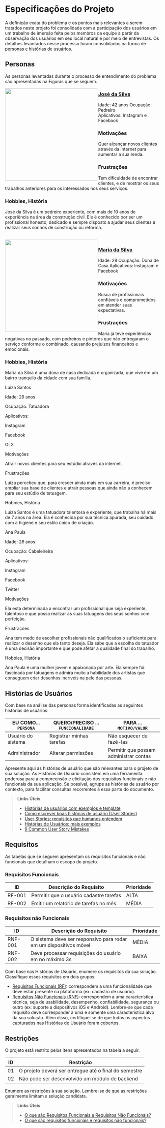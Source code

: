 # Especificações do Projeto

A definição exata do problema e os pontos mais relevantes a serem tratados neste projeto foi consolidada com a participação dos usuários em um trabalho de imersão feita pelos membros da equipe a partir da observação dos usuários em seu local natural e por meio de entrevistas. Os detalhes levantados nesse processo foram consolidados na forma de personas e histórias de usuários.

## Personas

As personas levantadas durante o processo de entendimento do problema são apresentadas na Figuras que se seguem. 

<img align="left" src="https://user-images.githubusercontent.com/104217381/233236108-a923953f-0e85-485c-9013-3b88799ad5a8.png"  width="300px" />

<h3><ins> José da Silva </ins></h3>

Idade: 42 anos 
Ocupação: Pedreiro  
Aplicativos: Instagram e Facebook 

<h3>Motivações</h3> 
Quer alcançar novos clientes através da internet para aumentar a sua renda. 

<h3>Frustrações </h3>
Tem dificuldade de encontrar clientes, e de mostrar os seus trabalhos anteriores para os interessados nos seus serviços. 

<h3>Hobbies, História </h3>
<p>José da Silva é um pedreiro experiente, com mais de 10 anos de experiência na área da construção civil. Ele é conhecido por ser um profissional honesto, dedicado e sempre disposto a ajudar seus clientes a realizar seus sonhos de construção ou reforma. </p>

<br>

<img align="left" src="https://user-images.githubusercontent.com/104217381/233237329-c9e2e53e-6376-4f3b-a0cc-0bc22d111493.png" width="300px" />

<h3><ins>Maria da Silva </h3></ins>

Idade: 28 
Ocupação: Dona de Casa 
Aplicativos: Instagram e Facebook 

<h3>Motivações</h3> 
Busca de profissionais confiáveis e comprometidos em atender suas expectativas. 

<h3>Frustrações </h3>
Maria já teve experiências negativas no passado, com pedreiros e pintores que não entregaram o serviço conforme o combinado, causando prejuízos financeiros e emocionais. 

<h3>Hobbies, História </h3>
<p>Maria da Silva é uma dona de casa dedicada e organizada, que vive em um bairro tranquilo da cidade com sua família. </p>



Luiza Santos 

Idade: 29 anos 

 

Ocupação: Tatuadora  

Aplicativos: 

Instagram 

Facebook 

OLX 

Motivações 

 

Atrair novos clientes para seu estúdio através da internet. 

Frustrações 

 

Luiza percebeu que, para crescer ainda mais em sua carreira, é preciso ampliar sua base de clientes e atrair pessoas que ainda não a conhecem para seu estúdio de tatuagem. 

Hobbies, História 

 Luiza Santos é uma tatuadora talentosa e experiente, que trabalha há mais de 7 anos na área. Ela é conhecida por sua técnica apurada, seu cuidado com a higiene e seu estilo único de criação. 

Ana Paula 

Idade: 26 anos 

Ocupação: Cabeleireira  

Aplicativos: 

Instagram 

Facebook 

Twitter 

Motivações 

Ela está determinada a encontrar um profissional que seja experiente, talentoso e que possa realizar as suas tatuagens dos seus sonhos com perfeição. 

Frustrações 

Ana tem medo de escolher profissionais não qualificados o suficiente para realizar o desenho que ela tanto deseja. Ela sabe que a escolha do tatuador é uma decisão importante e que pode afetar a qualidade final do trabalho. 

Hobbies, História 

 Ana Paula é uma mulher jovem e apaixonada por arte. Ela sempre foi fascinada por tatuagens e admira muito a habilidade dos artistas que conseguem criar desenhos incríveis na pele das pessoas. 

## Histórias de Usuários

Com base na análise das personas forma identificadas as seguintes histórias de usuários:

|EU COMO... `PERSONA`| QUERO/PRECISO ... `FUNCIONALIDADE` |PARA ... `MOTIVO/VALOR`                 |
|--------------------|------------------------------------|----------------------------------------|
|Usuário do sistema  | Registrar minhas tarefas           | Não esquecer de fazê-las               |
|Administrador       | Alterar permissões                 | Permitir que possam administrar contas |

Apresente aqui as histórias de usuário que são relevantes para o projeto de sua solução. As Histórias de Usuário consistem em uma ferramenta poderosa para a compreensão e elicitação dos requisitos funcionais e não funcionais da sua aplicação. Se possível, agrupe as histórias de usuário por contexto, para facilitar consultas recorrentes à essa parte do documento.

> **Links Úteis**:
> - [Histórias de usuários com exemplos e template](https://www.atlassian.com/br/agile/project-management/user-stories)
> - [Como escrever boas histórias de usuário (User Stories)](https://medium.com/vertice/como-escrever-boas-users-stories-hist%C3%B3rias-de-usu%C3%A1rios-b29c75043fac)
> - [User Stories: requisitos que humanos entendem](https://www.luiztools.com.br/post/user-stories-descricao-de-requisitos-que-humanos-entendem/)
> - [Histórias de Usuários: mais exemplos](https://www.reqview.com/doc/user-stories-example.html)
> - [9 Common User Story Mistakes](https://airfocus.com/blog/user-story-mistakes/)

## Requisitos

As tabelas que se seguem apresentam os requisitos funcionais e não funcionais que detalham o escopo do projeto.

### Requisitos Funcionais

|ID    | Descrição do Requisito  | Prioridade |
|------|-----------------------------------------|----|
|RF-001| Permitir que o usuário cadastre tarefas | ALTA | 
|RF-002| Emitir um relatório de tarefas no mês   | MÉDIA |


### Requisitos não Funcionais

|ID     | Descrição do Requisito  |Prioridade |
|-------|-------------------------|----|
|RNF-001| O sistema deve ser responsivo para rodar em um dispositivos móvel | MÉDIA | 
|RNF-002| Deve processar requisições do usuário em no máximo 3s |  BAIXA | 

Com base nas Histórias de Usuário, enumere os requisitos da sua solução. Classifique esses requisitos em dois grupos:

- [Requisitos Funcionais
 (RF)](https://pt.wikipedia.org/wiki/Requisito_funcional):
 correspondem a uma funcionalidade que deve estar presente na
  plataforma (ex: cadastro de usuário).
- [Requisitos Não Funcionais
  (RNF)](https://pt.wikipedia.org/wiki/Requisito_n%C3%A3o_funcional):
  correspondem a uma característica técnica, seja de usabilidade,
  desempenho, confiabilidade, segurança ou outro (ex: suporte a
  dispositivos iOS e Android).
Lembre-se que cada requisito deve corresponder à uma e somente uma
característica alvo da sua solução. Além disso, certifique-se de que
todos os aspectos capturados nas Histórias de Usuário foram cobertos.

## Restrições

O projeto está restrito pelos itens apresentados na tabela a seguir.

|ID| Restrição                                             |
|--|-------------------------------------------------------|
|01| O projeto deverá ser entregue até o final do semestre |
|02| Não pode ser desenvolvido um módulo de backend        |


Enumere as restrições à sua solução. Lembre-se de que as restrições geralmente limitam a solução candidata.

> **Links Úteis**:
> - [O que são Requisitos Funcionais e Requisitos Não Funcionais?](https://codificar.com.br/requisitos-funcionais-nao-funcionais/)
> - [O que são requisitos funcionais e requisitos não funcionais?](https://analisederequisitos.com.br/requisitos-funcionais-e-requisitos-nao-funcionais-o-que-sao/)
